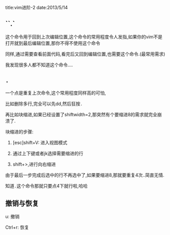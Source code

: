 title:vim进阶-2
date:2013/5/14

``.`
-----
这个命令用于回到上次编辑位置,这个命令的常用程度令人发指,如果你的vim不是打开就到最后编辑位置,那你不得不使用这个命令

同样,通过需要查看前面代码,看完后又回到编辑位置,也需要这个命令.(最常用需求)

我发现很多人都不知道这个命令....

`.`
-----
一个点是重复上次命令,这个常用程度同样高的可怕,

比如删除多行,完全可以先dd,然后狂按`.`

再比如块缩进,如果已经设置了shiftwidth=2,那突然有个要缩进8的需求就完全崩溃了.

块缩进的步骤:

1. [esc]shift+V: 进入视图模式

2. 通过上下键或者jk选择需要缩进的行

3. shift+>,进行向右缩进

由于最后一步完成后选中的行不再选中了,如果要缩进8,那就要重复4次..简直无情.

知道`.`这个命令那就只要点4下就行啦,哈哈

撤销与恢复
------
u: 撤销

Ctrl+r: 恢复
